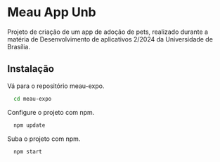 # Meau App Unb

Projeto de criação de um app de adoção de pets, realizado durante a matéria de Desenvolvimento de aplicativos 2/2024 da Universidade de Brasília.

## Instalação

Vá para o repositório meau-expo.
```bash
  cd meau-expo
```

Configure o projeto com npm.

```bash
  npm update
```

Suba o projeto com npm.

```bash
  npm start
```